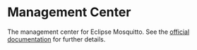 # Management Center

The management center for Eclipse Mosquitto. See the [official documentation](https://docs.cedalo.com/) for further details.
